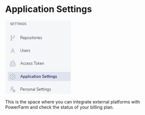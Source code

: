 # Application Settings

![aplsett](../../../../assets/images6/aplsettings.jpg)

This is the space where you can integrate external platforms with PowerFarm and check the status of your billing plan.








